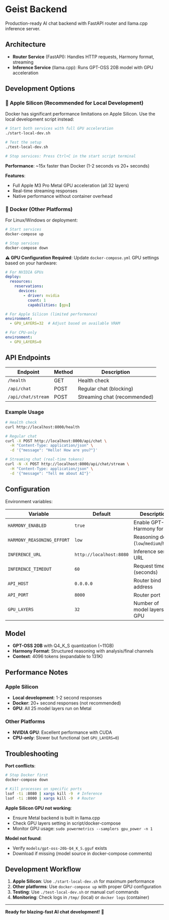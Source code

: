 # Geist Backend

Production-ready AI chat backend with FastAPI router and llama.cpp inference server.

## Architecture

- **Router Service** (FastAPI): Handles HTTP requests, Harmony format, streaming
- **Inference Service** (llama.cpp): Runs GPT-OSS 20B model with GPU acceleration

## Development Options

### 🍎 Apple Silicon (Recommended for Local Development)

Docker has significant performance limitations on Apple Silicon. Use the local development script instead:

```bash
# Start both services with full GPU acceleration
./start-local-dev.sh

# Test the setup
./test-local-dev.sh

# Stop services: Press Ctrl+C in the start script terminal
```

**Performance**: ~15x faster than Docker (1-2 seconds vs 20+ seconds)

**Features**:
- Full Apple M3 Pro Metal GPU acceleration (all 32 layers)
- Real-time streaming responses  
- Native performance without container overhead

### 🐳 Docker (Other Platforms)

For Linux/Windows or deployment:

```bash
# Start services
docker-compose up

# Stop services
docker-compose down
```

**⚠️ GPU Configuration Required**: Update `docker-compose.yml` GPU settings based on your hardware:

```yaml
# For NVIDIA GPUs
deploy:
  resources:
    reservations:
      devices:
        - driver: nvidia
          count: 1
          capabilities: [gpu]

# For Apple Silicon (limited performance)
environment:
  - GPU_LAYERS=32  # Adjust based on available VRAM

# For CPU-only
environment:
  - GPU_LAYERS=0
```

## API Endpoints

| Endpoint | Method | Description |
|----------|--------|-------------|
| `/health` | GET | Health check |
| `/api/chat` | POST | Regular chat (blocking) |
| `/api/chat/stream` | POST | Streaming chat (recommended) |

### Example Usage

```bash
# Health check
curl http://localhost:8000/health

# Regular chat
curl -X POST http://localhost:8000/api/chat \
  -H "Content-Type: application/json" \
  -d '{"message": "Hello! How are you?"}'

# Streaming chat (real-time tokens)
curl -N -X POST http://localhost:8000/api/chat/stream \
  -H "Content-Type: application/json" \
  -d '{"message": "Tell me about AI"}'
```

## Configuration

Environment variables:

| Variable | Default | Description |
|----------|---------|-------------|
| `HARMONY_ENABLED` | `true` | Enable GPT-OSS Harmony format |
| `HARMONY_REASONING_EFFORT` | `low` | Reasoning depth (`low`/`medium`/`high`) |
| `INFERENCE_URL` | `http://localhost:8080` | Inference server URL |
| `INFERENCE_TIMEOUT` | `60` | Request timeout (seconds) |
| `API_HOST` | `0.0.0.0` | Router bind address |
| `API_PORT` | `8000` | Router port |
| `GPU_LAYERS` | `32` | Number of model layers on GPU |

## Model

- **GPT-OSS 20B** with Q4_K_S quantization (~11GB)
- **Harmony Format**: Structured reasoning with analysis/final channels
- **Context**: 4096 tokens (expandable to 131K)

## Performance Notes

### Apple Silicon
- **Local development**: 1-2 second responses
- **Docker**: 20+ second responses (not recommended)
- **GPU**: All 25 model layers run on Metal

### Other Platforms
- **NVIDIA GPU**: Excellent performance with CUDA
- **CPU-only**: Slower but functional (set `GPU_LAYERS=0`)

## Troubleshooting

**Port conflicts**:
```bash
# Stop Docker first
docker-compose down

# Kill processes on specific ports
lsof -ti :8080 | xargs kill -9  # Inference
lsof -ti :8000 | xargs kill -9  # Router
```

**Apple Silicon GPU not working**:
- Ensure Metal backend is built in llama.cpp
- Check GPU layers setting in script/docker-compose
- Monitor GPU usage: `sudo powermetrics --samplers gpu_power -n 1`

**Model not found**:
- Verify `models/gpt-oss-20b-Q4_K_S.gguf` exists
- Download if missing (model source in docker-compose comments)

## Development Workflow

1. **Apple Silicon**: Use `./start-local-dev.sh` for maximum performance
2. **Other platforms**: Use `docker-compose up` with proper GPU configuration
3. **Testing**: Use `./test-local-dev.sh` or manual curl commands
4. **Monitoring**: Check logs in `/tmp/` (local) or `docker logs` (container)

---

**Ready for blazing-fast AI chat development!** 🚀